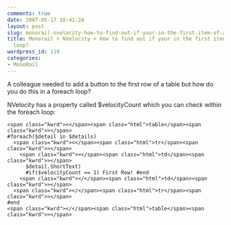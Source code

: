 ```yaml
---
comments: true
date: 2007-05-17 10:41:24
layout: post
slug: monorail-nvelocity-how-to-find-out-if-your-in-the-first-item-of-a-foreach-loop
title: Monorail + NVelocity + How to find out if your in the first item of a foreach
  loop?
wordpress_id: 119
categories:
- MonoRail
---
```


A colleague needed to add a button to the first row of a table but how do you do this in a foreach loop?

NVelocity has a property called $velocityCount which you can check within the foreach loop:



    
    
    <span class="kwrd"><</span><span class="html">table</span><span class="kwrd">></span>
    #foreach($detail in $details)
      <span class="kwrd"><</span><span class="html">tr</span><span class="kwrd">></span>
        <span class="kwrd"><</span><span class="html">td</span><span class="kwrd">></span>
          $detail.ShortText)
          #if($velocityCount == 1) First Row! #end
        <span class="kwrd"></</span><span class="html">td</span><span class="kwrd">></span>
      <span class="kwrd"></</span><span class="html">tr</span><span class="kwrd">></span>
    #end
    <span class="kwrd"></</span><span class="html">table</span><span class="kwrd">></span>
